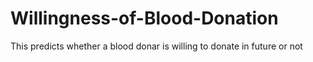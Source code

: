 # Willingness-of-Blood-Donation
This predicts whether a blood donar is willing to donate in future or not
